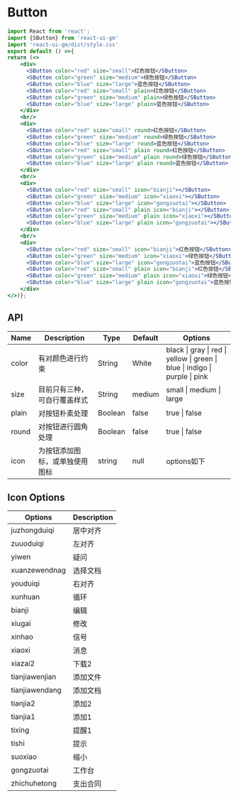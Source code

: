 # Button

```jsx
import React from 'react';
import {SButton} from 'react-ui-gm'
import 'react-ui-gm/dist/style.css'
export default () =>{
return (<>
    <div>
      <SButton color="red" size="small">红色按钮</SButton>
      <SButton color="green" size="medium">绿色按钮</SButton>
      <SButton color="blue" size="large">蓝色按钮</SButton>
      <SButton color="red" size="small" plain>红色按钮</SButton>
      <SButton color="green" size="medium" plain>绿色按钮</SButton>
      <SButton color="blue" size="large" plain>蓝色按钮</SButton>
    </div>
    <br/>
    <div>
      <SButton color="red" size="small" round>红色按钮</SButton>
      <SButton color="green" size="medium" round>绿色按钮</SButton>
      <SButton color="blue" size="large" round>蓝色按钮</SButton>
      <SButton color="red" size="small" plain round>红色按钮</SButton>
      <SButton color="green" size="medium" plain round>绿色按钮</SButton>
      <SButton color="blue" size="large" plain round>蓝色按钮</SButton>
    </div>
    <br/>
    <div>
      <SButton color="red" size="small" icon="bianji"></SButton>
      <SButton color="green" size="medium" icon="xiaoxi"></SButton>
      <SButton color="blue" size="large" icon="gongzuotai"></SButton>
      <SButton color="red" size="small" plain icon="bianji"></SButton>
      <SButton color="green" size="medium" plain icon="xiaoxi"></SButton>
      <SButton color="blue" size="large" plain icon="gongzuotai"></SButton>
    </div>
    <br/>
    <div>
      <SButton color="red" size="small" icon="bianji">红色按钮</SButton>
      <SButton color="green" size="medium" icon="xiaoxi">绿色按钮</SButton>
      <SButton color="blue" size="large" icon="gongzuotai">蓝色按钮</SButton>
      <SButton color="red" size="small" plain icon="bianji">红色按钮</SButton>
      <SButton color="green" size="medium" plain icon="xiaoxi">绿色按钮</SButton>
      <SButton color="blue" size="large" plain icon="gongzuotai">蓝色按钮</SButton>
    </div>
</>)};
```
## API
Name | Description | Type | Default | Options
-----|-------|------|--------|------|
color | 有对颜色进行约束 | String | White| black \| gray \| red \| yellow \| green \| blue \| indigo \| purple \| pink
size | 目前只有三种，可自行覆盖样式 | String | medium | small \| medium \| large
plain | 对按钮朴素处理 | Boolean | false | true \| false
round | 对按钮进行圆角处理 | Boolean | false | true \| false
icon | 为按钮添加图标，或单独使用图标 | string | null | options如下

## Icon Options
Options | Description
--------|------------
juzhongduiqi|居中对齐
zuuoduiqi|左对齐
yiwen|疑问
xuanzewendnag|选择文档
youduiqi|右对齐
xunhuan|循环
bianji|编辑
xiugai|修改
xinhao|信号
xiaoxi|消息
xiazai2|下载2
tianjiawenjian|添加文件
tianjiawendang|添加文档
tianjia2|添加2
tianjia1|添加1
tixing|提醒1
tishi|提示
suoxiao|缩小
gongzuotai|工作台
zhichuhetong|支出合同